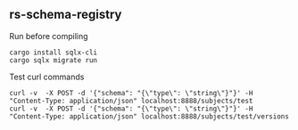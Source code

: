 rs-schema-registry
---

Run before compiling

```
cargo install sqlx-cli
cargo sqlx migrate run
```


Test curl commands

```
curl -v  -X POST -d '{"schema": "{\"type\": \"string\"}"}' -H "Content-Type: application/json" localhost:8888/subjects/test
curl -v  -X POST -d '{"schema": "{\"type\": \"string\"}"}' -H "Content-Type: application/json" localhost:8888/subjects/test/versions
```
